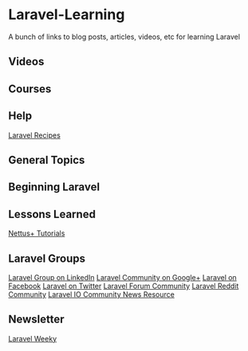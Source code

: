 Laravel-Learning
================

A bunch of links to blog posts, articles, videos, etc for learning Laravel


Videos
------


Courses
-------


Help
----
<a href="http://laravel-recipes.com/">Laravel Recipes</a>

General Topics
--------------


Beginning Laravel
-----------------


Lessons Learned
---------------
<a href="http://net.tutsplus.com/tag/laravel/">Nettus+ Tutorials</a>


Laravel Groups
--------------
<a href="https://www.linkedin.com/groups/Laravel-PHP-Framework-4419933">Laravel Group on LinkedIn</a>
<a href="https://plus.google.com/communities/106838454910116161868">Laravel Community on Google+</a>
<a href="https://www.facebook.com/LaravelCommunity">Laravel on Facebook</a>
<a href="https://twitter.com/search?q=laravel">Laravel on Twitter</a>
<a href="http://forumsarchive.laravel.io/">Laravel Forum Community</a>
<a href="http://www.reddit.com/r/laravel/">Laravel Reddit Community</a>
<a href="http://laravel.io/forum">Laravel IO Community News Resource</a>

Newsletter
----------
<a href="http://laravelweekly.com/">Laravel Weeky</a>
